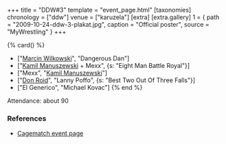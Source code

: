+++
title = "DDW#3"
template = "event_page.html"
[taxonomies]
chronology = ["ddw"]
venue = ["karuzela"]
[extra]
[extra.gallery]
1 = { path = "2009-10-24-ddw-3-plakat.jpg", caption = "Official poster", source = "MyWrestling" }
+++

{% card() %}
- ["[Marcin Wilkowski](@/w/jedrus-bulecka.md)", "Dangerous Dan"]
- ["[Kamil Manuszewski](@/w/kamil-aleksander.md) + Mexx", {s: "Eight Man Battle Royal"}]
- ["Mexx", "[Kamil Manuszewski](@/w/kamil-aleksander.md)"]
- ["[Don Roid](@/w/don-roid.md)", "Lanny Poffo", {s: "Best Two Out Of Three Falls"}]
- ["El Generico", "Michael Kovac"]
{% end %}

Attendance: about 90

### References

* [Cagematch event page](https://www.cagematch.net/?id=1&nr=42788)
